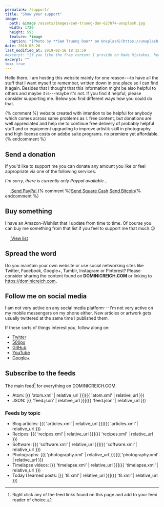 ```yaml
---
permalink: /support/
title: "Show your support"
image: 
  path: &image /assets/images/sam-truong-dan-627874-unsplash.jpg
  width: 1720
  height: 593
  feature: *image
  caption: "[Photo by **Sam Truong Dan** on Unsplash](https://unsplash.com/photos/-rF4kuvgHhU)"
date: 2016-08-26
last_modified_at: 2019-02-16 18:12:59
#excerpt: "If you like the free content I provide on Made Mistakes, here's how to show your thanks and motivate me to create more of it."
excerpt: ""
toc: true
---
```


Hello there. I am hosting this website mainly for one reason---to have all the stuff that I want myself to remember, written down in one place so I can find it again. Besides that I thought that this information might be also helpful to others and maybe it is---maybe it's not. If you find it helpful, please consider supporting me. Below you find different ways how you could do that.

{% comment %}
website created with intention to be helpful for anybody which comes across same problems as I. free content, but donations are well appreciated and help me to continue free delivery of probably helpful stuff and or equipment upgrading to improve artistik skill in photography and high license costs on adobe suite programs. no premiere yet affordable.
{% endcomment %}

## Send a donation

If you'd like to support me you can donate any amount you like or feel appropriate via one of the following services.

*I'm sorry, there is currently only Paypal available...*

<div markdown="0" class="btn--group">
  <a href="https://paypal.me/dominicreich" class="btn">
    <svg class="icon icon--paypal" width="16px" height="16px">
      <use xlink:href="{{ 'icons.svg#icon-paypal' | prepend: 'assets/icons/' | relative_url }}"></use></svg> Send PayPal
  </a>
  {% comment %}<a href="https://cash.me/$mmistakes" class="btn">Send Square Cash</a>
  <a href="/assets/images/bitcoin-qr.png" class="btn" title="1KvHBVXcbeWhwcSRJQdcwVsUZBYnyH5enw">Send Bitcoin</a>{% endcomment %}
</div>

## Buy something

I have an Amazon-Wishlist that I update from time to time. Of course you can buy me something from that list if you feel to support me that much :wink:

<div markdown="0" class="btn--group">
  <a href="https://www.amazon.de/registry/wishlist/2CNON5RB25S0H" class="btn">
    <svg class="icon icon--amazon" width="16px" height="16px"><use xlink:href="{{ 'icons.svg#icon-amazon' | prepend: 'assets/icons/' | relative_url }}"></use></svg> View list
  </a>
</div>

## Spread the word

Do you maintain your own website or use social networking sites like Twitter, Facebook, Google+, Tumblr, Instagram or Pinterest? Please consider sharing the content found on **DOMINICREICH.COM** or linking to <https://dominicreich.com>.

## Follow me on social media

I am not very active on any social media platform---I'm not very active on my mobile messengers on my phone either. New articles or artwork gets usually twittered at the same time I published them.

If these sorts of things interest you, follow along on:

- [Twitter](https://twitter.com/freefall0)
- [500px](https://500px.com/drtom)
- [GitHub](https://github.com/freefallcid)
- [YouTube](https://www.youtube.com/channel/UC8OnWO2vi6BWW0L5lBDfT7Q)
- [Google+](https://plus.google.com/u/0/101846141042824192145)

## Subscribe to the feeds

The main feed[^feed] for everything on DOMINICREICH.COM.

- Atom: [{{ 'atom.xml' | relative_url }}]({{ 'atom.xml' | relative_url }})
- JSON: [{{ 'feed.json' | relative_url }}]({{ 'feed.json' | relative_url }})

### Feeds by topic

- Blog articles: [{{ 'articles.xml' | relative_url }}]({{ 'articles.xml' | relative_url }})
- Recipes: [{{ 'recipes.xml' | relative_url }}]({{ 'recipes.xml' | relative_url }})
- Software: [{{ 'software.xml' | relative_url }}]({{ 'software.xml' | relative_url }})
- Photographs: [{{ 'photography.xml' | relative_url }}]({{ 'photography.xml' | relative_url }})
- Timelapse videos: [{{ 'timelapse.xml' | relative_url }}]({{ 'timelapse.xml' | relative_url }})
- Today I learned posts: [{{ 'til.xml' | relative_url }}]({{ 'til.xml' | relative_url }})

[^feed]: Right click any of the feed links found on this page and add to your feed reader of choice.

